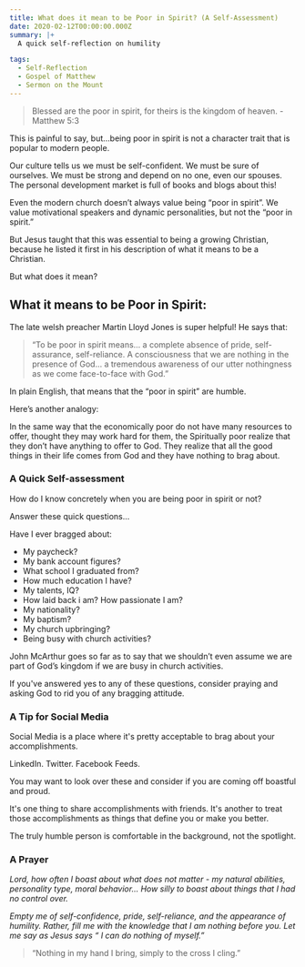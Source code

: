 ```yaml
---
title: What does it mean to be Poor in Spirit? (A Self-Assessment)
date: 2020-02-12T00:00:00.000Z
summary: |+
  A quick self-reflection on humility

tags:
  - Self-Reflection
  - Gospel of Matthew
  - Sermon on the Mount
---
```



> Blessed are the poor in spirit, for theirs is the kingdom of heaven.  - Matthew 5:3

This is painful to say, but…being poor in spirit is not a character trait that is popular to modern people.

Our culture tells us we must be self-confident. We must be sure of ourselves. We must be strong and depend on no one, even our spouses. The personal development market is full of books and blogs about this!

Even the modern church doesn’t always value being “poor in spirit”. We value motivational speakers and dynamic personalities, but not the “poor in spirit.”

But Jesus taught that this was essential to being a growing Christian, because he listed it first in his description of what it means to be a Christian.

But what does it mean?

## What it means to be Poor in Spirit:

The late welsh preacher Martin Lloyd Jones is super helpful! He says that:

> “To be poor in spirit means… a complete absence of pride, self-assurance, self-reliance. A consciousness that we are nothing in the presence of God… a tremendous awareness of our utter nothingness as we come face-to-face with God.”

In plain English, that means that the “poor in spirit” are humble.

Here’s another analogy:

In the same way that the economically poor do not have many resources to offer, thought they may work hard for them, the Spiritually poor realize that they don’t have anything to offer to God. They realize that all the good things in their life comes from God and they have nothing to brag about.

### A Quick Self-assessment

How do I know concretely when you are being poor in spirit or not?

Answer these quick questions...

Have I ever bragged about:

* My paycheck?
* My bank account figures?
* What school I graduated from?
* How much education I have?
* My talents, IQ?
* How laid back i am? How passionate I am?
* My nationality?
* My baptism?
* My church upbringing?
* Being busy with church activities?

John McArthur goes so far as to say that we shouldn’t even assume we are part of God’s kingdom if we are busy in church activities.

If you've answered yes to any of these questions, consider praying and asking God to rid you of any bragging attitude. 

### A Tip for Social Media

Social Media is a place where it's pretty acceptable to brag about your accomplishments. 

LinkedIn. Twitter. Facebook Feeds. 

You may want to look over these and consider if you are coming off boastful and proud. 

It's one thing to share accomplishments with friends. It's another to treat those accomplishments as things that define you or make you better. 

The truly humble person is comfortable in the background, not the spotlight. 

### A Prayer

*Lord, how often I boast about what does not matter - my natural abilities, personality type, moral behavior… How silly to boast about things that I had no control over.*

*Empty me of self-confidence, pride, self-reliance, and the appearance of humility. Rather, fill me with the knowledge that I am nothing before you. Let me say as Jesus says “ I can do nothing of myself.”*

> “Nothing in my hand I bring, simply to the cross I cling.”
